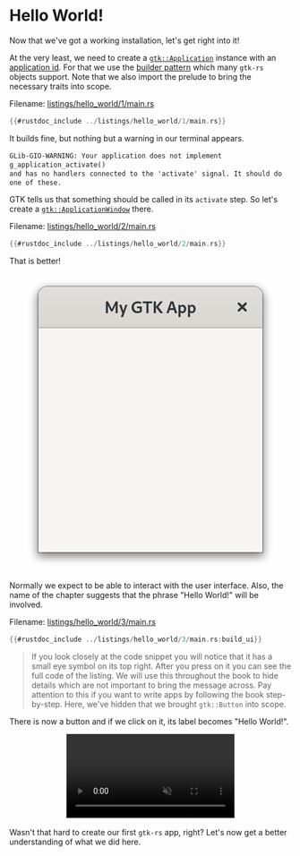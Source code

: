 # Hello World!

Now that we've got a working installation, let's get right into it!

At the very least, we need to create a [`gtk::Application`](../docs/gtk4/struct.Application.html) instance with an [application id](https://developer.gnome.org/documentation/tutorials/application-id.html).
For that we use the [builder pattern](https://rust-unofficial.github.io/patterns/patterns/creational/builder.html) which many `gtk-rs` objects support.
Note that we also import the prelude to bring the necessary traits into scope.

Filename: <a class=file-link href="https://github.com/gtk-rs/gtk4-rs/blob/master/book/listings/hello_world/1/main.rs">listings/hello_world/1/main.rs</a>

```rust ,no_run,noplayground
{{#rustdoc_include ../listings/hello_world/1/main.rs}}
```

It builds fine, but nothing but a warning in our terminal appears.

```
GLib-GIO-WARNING: Your application does not implement g_application_activate()
and has no handlers connected to the 'activate' signal. It should do one of these.
```

GTK tells us that something should be called in its `activate` step.
So let's create a [`gtk::ApplicationWindow`](../docs/gtk4/struct.ApplicationWindow.html) there.

Filename: <a class=file-link href="https://github.com/gtk-rs/gtk4-rs/blob/master/book/listings/hello_world/2/main.rs">listings/hello_world/2/main.rs</a>

```rust ,no_run,noplayground
{{#rustdoc_include ../listings/hello_world/2/main.rs}}
```
That is better!

<div style="text-align:center"><img src="img/hello_world_empty.png" /></div>

Normally we expect to be able to interact with the user interface.
Also, the name of the chapter suggests that the phrase "Hello World!" will be involved.

Filename: <a class=file-link href="https://github.com/gtk-rs/gtk4-rs/blob/master/book/listings/hello_world/3/main.rs">listings/hello_world/3/main.rs</a>

```rust ,no_run,noplayground
{{#rustdoc_include ../listings/hello_world/3/main.rs:build_ui}}
```

> If you look closely at the code snippet you will notice that it has a small eye symbol on its top right.
> After you press on it you can see the full code of the listing.
> We will use this throughout the book to hide details which are not important to bring the message across.
> Pay attention to this if you want to write apps by following the book step-by-step.
> Here, we've hidden that we brought `gtk::Button` into scope.

There is now a button and if we click on it, its label becomes "Hello World!".

<div style="text-align:center">
 <video autoplay muted loop>
  <source src="vid/hello_world_button.webm" type="video/webm">
Your browser does not support the video tag.
 </video>
</div>

Wasn't that hard to create our first `gtk-rs` app, right?
Let's now get a better understanding of what we did here.
